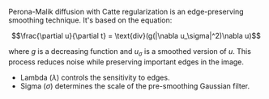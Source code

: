 Perona-Malik diffusion with Catte regularization is an edge-preserving smoothing technique. It's based on the equation:

$$\frac{\partial u}{\partial t} = \text{div}(g(|\nabla u_\sigma|^2)\nabla u)$$

where $g$ is a decreasing function and $u_\sigma$ is a smoothed version of $u$. This process reduces noise while preserving important edges in the image.

- Lambda ($\lambda$) controls the sensitivity to edges.
- Sigma ($\sigma$) determines the scale of the pre-smoothing Gaussian filter.